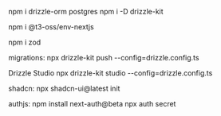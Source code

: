 npm i drizzle-orm postgres
npm i -D drizzle-kit

npm i @t3-oss/env-nextjs

npm i zod

migrations:
npx drizzle-kit push --config=drizzle.config.ts

Drizzle Studio
npx drizzle-kit studio --config=drizzle.config.ts


shadcn:
npx shadcn-ui@latest init

authjs:
npm install next-auth@beta
npx auth secret
